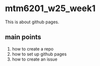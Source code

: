 # mtm6201_w25_week1
This is about github pages.
## main points
1. how to create a repo
2. how to set up github pages
3. how to create an issue